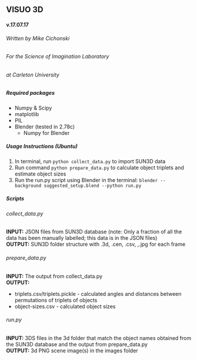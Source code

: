 ##  VISUO 3D
#### v.17.07.17  
###### Written by Mike Cichonski
###### For the Science of Imagination Laboratory
###### at Carleton University

##### Required packages
* Numpy & Scipy
* matplotlib
* PIL
* Blender (tested in 2.78c)
   * Numpy for Blender

##### Usage Instructions (Ubuntu)
1. In terminal, run `python collect_data.py` to import SUN3D data 
2. Run command `python prepare_data.py` to calculate object
   triplets and estimate object sizes
3. Run the run.py script using Blender in the terminal:
   `blender --background suggested_setup.blend --python run.py`

##### Scripts
###### collect_data.py

**INPUT:**
JSON files from SUN3D database (note: Only a fraction of all the
data has been manually labelled; this data is in the JSON files)
<br>
**OUTPUT:**
SUN3D folder structure with .3d, .cen, .csv, ,.jpg for each frame

###### prepare_data.py

**INPUT:**
The output from collect_data.py
<br>
**OUTPUT:** 
* triplets.csv/triplets.pickle - calculated angles and distances
between permutations of triplets of objects
* object-sizes.csv - calculated object sizes

###### run.py

**INPUT:**
3DS files in the 3d folder that match the object names obtained
from the SUN3D database and the output from prepare_data.py
<br>
**OUTPUT:**
3d PNG scene image(s) in the images folder
